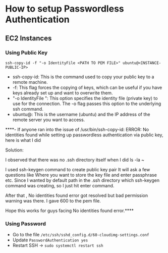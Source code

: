 # How to setup Passwordless Authentication

## EC2 Instances

### Using Public Key

```
ssh-copy-id -f "-o IdentityFile <PATH TO PEM FILE>" ubuntu@<INSTANCE-PUBLIC-IP>
```

- ssh-copy-id: This is the command used to copy your public key to a remote machine.
- -f: This flag forces the copying of keys, which can be useful if you have keys already set up and want to overwrite them.
- "-o IdentityFile <PATH TO PEM FILE>": This option specifies the identity file (private key) to use for the connection. The -o flag passes this option to the underlying ssh command.
- ubuntu@<INSTANCE-IP>: This is the username (ubuntu) and the IP address of the remote server you want to access.

****- If anyone ran into the issue of /usr/bin/ssh-copy-id: ERROR: No identities found while setting up passwordless authentication via public key, here is what I did

Solution:

I observed that there was no .ssh  directory itself when I did ls -la ~

I used ssh-keygen command to create public key pair
It will ask a few questions like Where you want to store the key file and enter passphrase etc.
Since I wanted by default path in the .ssh directory which ssh-keygen command was creating, so I just hit enter command.

After that , No identities found error got resolved but bad permission warning was there.
I gave 600 to the pem file. 

Hope this works for guys facing No identities found error.****

### Using Password 

- Go to the file `/etc/ssh/sshd_config.d/60-cloudimg-settings.conf`
- Update `PasswordAuthentication yes`
- Restart SSH -> `sudo systemctl restart ssh`

